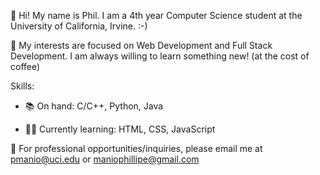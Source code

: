 👋 Hi! My name is Phil. I am a 4th year Computer Science student at the University of California, Irvine. :-) 

👀 My interests are focused on Web Development and Full Stack Development. I am always willing to learn something new! (at the cost of coffee)

Skills:

* 📚 On hand: C/C++, Python, Java

* 👩‍💻 Currently learning: HTML, CSS, JavaScript

📧 For professional opportunities/inquiries, please email me at pmanio@uci.edu or maniophillipe@gmail.com
